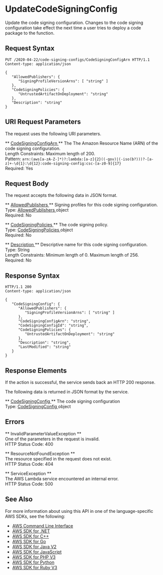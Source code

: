 # UpdateCodeSigningConfig<a name="API_UpdateCodeSigningConfig"></a>

Update the code signing configuration\. Changes to the code signing configuration take effect the next time a user tries to deploy a code package to the function\. 

## Request Syntax<a name="API_UpdateCodeSigningConfig_RequestSyntax"></a>

```
PUT /2020-04-22/code-signing-configs/CodeSigningConfigArn HTTP/1.1
Content-type: application/json

{
   "AllowedPublishers": { 
      "SigningProfileVersionArns": [ "string" ]
   },
   "CodeSigningPolicies": { 
      "UntrustedArtifactOnDeployment": "string"
   },
   "Description": "string"
}
```

## URI Request Parameters<a name="API_UpdateCodeSigningConfig_RequestParameters"></a>

The request uses the following URI parameters\.

 ** [ CodeSigningConfigArn ](#API_UpdateCodeSigningConfig_RequestSyntax) **   <a name="SSS-UpdateCodeSigningConfig-request-CodeSigningConfigArn"></a>
The The Amazon Resource Name \(ARN\) of the code signing configuration\.  
Length Constraints: Maximum length of 200\.  
Pattern: `arn:(aws[a-zA-Z-]*)?:lambda:[a-z]{2}((-gov)|(-iso(b?)))?-[a-z]+-\d{1}:\d{12}:code-signing-config:csc-[a-z0-9]{17}`   
Required: Yes

## Request Body<a name="API_UpdateCodeSigningConfig_RequestBody"></a>

The request accepts the following data in JSON format\.

 ** [ AllowedPublishers ](#API_UpdateCodeSigningConfig_RequestSyntax) **   <a name="SSS-UpdateCodeSigningConfig-request-AllowedPublishers"></a>
Signing profiles for this code signing configuration\.  
Type: [ AllowedPublishers ](API_AllowedPublishers.md) object  
Required: No

 ** [ CodeSigningPolicies ](#API_UpdateCodeSigningConfig_RequestSyntax) **   <a name="SSS-UpdateCodeSigningConfig-request-CodeSigningPolicies"></a>
The code signing policy\.  
Type: [ CodeSigningPolicies ](API_CodeSigningPolicies.md) object  
Required: No

 ** [ Description ](#API_UpdateCodeSigningConfig_RequestSyntax) **   <a name="SSS-UpdateCodeSigningConfig-request-Description"></a>
Descriptive name for this code signing configuration\.  
Type: String  
Length Constraints: Minimum length of 0\. Maximum length of 256\.  
Required: No

## Response Syntax<a name="API_UpdateCodeSigningConfig_ResponseSyntax"></a>

```
HTTP/1.1 200
Content-type: application/json

{
   "CodeSigningConfig": { 
      "AllowedPublishers": { 
         "SigningProfileVersionArns": [ "string" ]
      },
      "CodeSigningConfigArn": "string",
      "CodeSigningConfigId": "string",
      "CodeSigningPolicies": { 
         "UntrustedArtifactOnDeployment": "string"
      },
      "Description": "string",
      "LastModified": "string"
   }
}
```

## Response Elements<a name="API_UpdateCodeSigningConfig_ResponseElements"></a>

If the action is successful, the service sends back an HTTP 200 response\.

The following data is returned in JSON format by the service\.

 ** [ CodeSigningConfig ](#API_UpdateCodeSigningConfig_ResponseSyntax) **   <a name="SSS-UpdateCodeSigningConfig-response-CodeSigningConfig"></a>
The code signing configuration  
Type: [ CodeSigningConfig ](API_CodeSigningConfig.md) object

## Errors<a name="API_UpdateCodeSigningConfig_Errors"></a>

 ** InvalidParameterValueException **   
One of the parameters in the request is invalid\.  
HTTP Status Code: 400

 ** ResourceNotFoundException **   
The resource specified in the request does not exist\.  
HTTP Status Code: 404

 ** ServiceException **   
The AWS Lambda service encountered an internal error\.  
HTTP Status Code: 500

## See Also<a name="API_UpdateCodeSigningConfig_SeeAlso"></a>

For more information about using this API in one of the language\-specific AWS SDKs, see the following:
+  [ AWS Command Line Interface](https://docs.aws.amazon.com/goto/aws-cli/lambda-2015-03-31/UpdateCodeSigningConfig) 
+  [ AWS SDK for \.NET](https://docs.aws.amazon.com/goto/DotNetSDKV3/lambda-2015-03-31/UpdateCodeSigningConfig) 
+  [ AWS SDK for C\+\+](https://docs.aws.amazon.com/goto/SdkForCpp/lambda-2015-03-31/UpdateCodeSigningConfig) 
+  [ AWS SDK for Go](https://docs.aws.amazon.com/goto/SdkForGoV1/lambda-2015-03-31/UpdateCodeSigningConfig) 
+  [ AWS SDK for Java V2](https://docs.aws.amazon.com/goto/SdkForJavaV2/lambda-2015-03-31/UpdateCodeSigningConfig) 
+  [ AWS SDK for JavaScript](https://docs.aws.amazon.com/goto/AWSJavaScriptSDK/lambda-2015-03-31/UpdateCodeSigningConfig) 
+  [ AWS SDK for PHP V3](https://docs.aws.amazon.com/goto/SdkForPHPV3/lambda-2015-03-31/UpdateCodeSigningConfig) 
+  [ AWS SDK for Python](https://docs.aws.amazon.com/goto/boto3/lambda-2015-03-31/UpdateCodeSigningConfig) 
+  [ AWS SDK for Ruby V3](https://docs.aws.amazon.com/goto/SdkForRubyV3/lambda-2015-03-31/UpdateCodeSigningConfig) 